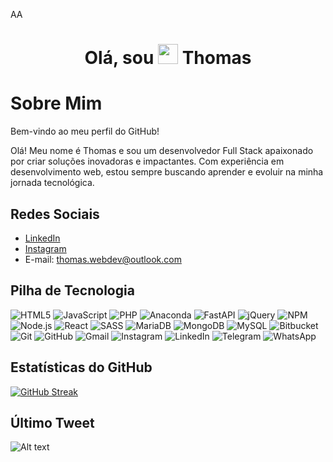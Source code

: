 AA<!-- Seção de boas-vindas -->
<div align="center"><h1> Olá, sou <img src="https://raw.githubusercontent.com/TheDudeThatCode/TheDudeThatCode/master/Assets/Hi.gif" width="32px"/> Thomas </h1> </div>

# Sobre Mim
Bem-vindo ao meu perfil do GitHub!

Olá! Meu nome é Thomas e sou um desenvolvedor Full Stack apaixonado por criar soluções inovadoras e impactantes. Com experiência em desenvolvimento web, estou sempre buscando aprender e evoluir na minha jornada tecnológica.

## Redes Sociais
- [LinkedIn](https://www.linkedin.com/in/thmedu/)
- [Instagram](https://www.instagram.com/thmedu/)
- E-mail: thomas.webdev@outlook.com

## Pilha de Tecnologia
![HTML5](https://img.shields.io/badge/html5-%23E34F26.svg?logo=html5&logoColor=white&style=plastic)
![JavaScript](https://img.shields.io/badge/javascript-%23323330.svg?logo=javascript&logoColor=%23F7DF1E&style=plastic)
![PHP](https://img.shields.io/badge/php-%23777BB4.svg?logo=php&logoColor=white&style=plastic)
![Anaconda](https://img.shields.io/badge/Anaconda-%2344A833.svg?logo=anaconda&logoColor=white&style=plastic)
![FastAPI](https://img.shields.io/badge/FastAPI-005571?logo=fastapi&style=plastic)
![jQuery](https://img.shields.io/badge/jquery-%230769AD.svg?logo=jquery&logoColor=white&style=plastic)
![NPM](https://img.shields.io/badge/NPM-%23000000.svg?logo=npm&logoColor=white&style=plastic)
![Node.js](https://img.shields.io/badge/node.js-6DA55F?logo=node.js&logoColor=white&style=plastic)
![React](https://img.shields.io/badge/react-%2320232a.svg?logo=react&logoColor=%2361DAFB&style=plastic)
![SASS](https://img.shields.io/badge/SASS-hotpink.svg?logo=SASS&logoColor=white&style=plastic)
![MariaDB](https://img.shields.io/badge/MariaDB-003545?logo=mariadb&logoColor=white&style=plastic)
![MongoDB](https://img.shields.io/badge/MongoDB-%234ea94b.svg?logo=mongodb&logoColor=white&style=plastic)
![MySQL](https://img.shields.io/badge/mysql-%2300f.svg?logo=mysql&logoColor=white&style=plastic)
![Bitbucket](https://img.shields.io/badge/bitbucket-%230047B3.svg?logo=bitbucket&logoColor=white&style=plastic)
![Git](https://img.shields.io/badge/git-%23F05033.svg?logo=git&logoColor=white&style=plastic)
![GitHub](https://img.shields.io/badge/github-%23121011.svg?logo=github&logoColor=white&style=plastic)
![Gmail](https://img.shields.io/badge/Gmail-D14836?logo=gmail&logoColor=white&style=plastic)
![Instagram](https://img.shields.io/badge/Instagram-%23E4405F.svg?logo=Instagram&logoColor=white&style=plastic)
![LinkedIn](https://img.shields.io/badge/linkedin-%230077B5.svg?logo=linkedin&logoColor=white&style=plastic)
![Telegram](https://img.shields.io/badge/Telegram-2CA5E0?logo=telegram&logoColor=white&style=plastic)
![WhatsApp](https://img.shields.io/badge/WhatsApp-25D366?logo=whatsapp&logoColor=white&style=plastic)

## Estatísticas do GitHub
[![GitHub Streak](https://streak-stats.demolab.com?user=thmedu&theme=github-dark-dimmed&hide_border=verdadeiro&border_radius=5.8&locale=pt_BR&date_format=M%20j%5B%2C%20Y%5D&card_width=600)](https://git.io/streak-stats)

## Último Tweet

![Alt text](https://spotify-recently-played-readme.vercel.app/api?user=31jz3xs2vji7gob7r3nrbnikpmfm)
<!-- Feito usando https://prm.pushkaryadav.in -->

